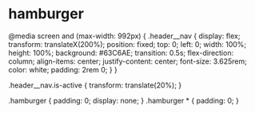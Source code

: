 # hamburger
@media screen and (max-width: 992px) {
  .header__nav {
    display: flex;
    transform: translateX(200%);
    position: fixed;
    top: 0;
    left: 0;
    width: 100%;
    height: 100%;
    background: #63C6AE;
    transition: 0.5s;
    flex-direction: column;
    align-items: center;
    justify-content: center;
    font-size: 3.625rem;
    color: white;
    padding: 2rem 0;
  }
}

.header__nav.is-active {
  transform: translate(20%);
}

.hamburger {
  padding: 0;
  display: none;
}
.hamburger * {
  padding: 0;
}
